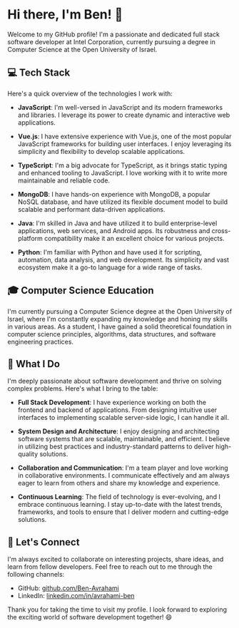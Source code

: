 # Hi there, I'm Ben! 👋

Welcome to my GitHub profile! I'm a passionate and dedicated full stack software developer at Intel Corporation, currently pursuing a degree in Computer Science at the Open University of Israel.

## 💻 Tech Stack

Here's a quick overview of the technologies I work with:

- **JavaScript**: I'm well-versed in JavaScript and its modern frameworks and libraries. I leverage its power to create dynamic and interactive web applications.

- **Vue.js**: I have extensive experience with Vue.js, one of the most popular JavaScript frameworks for building user interfaces. I enjoy leveraging its simplicity and flexibility to develop scalable applications.

- **TypeScript**: I'm a big advocate for TypeScript, as it brings static typing and enhanced tooling to JavaScript. I love working with it to write more maintainable and reliable code.

- **MongoDB**: I have hands-on experience with MongoDB, a popular NoSQL database, and have utilized its flexible document model to build scalable and performant data-driven applications.

- **Java**: I'm skilled in Java and have utilized it to build enterprise-level applications, web services, and Android apps. Its robustness and cross-platform compatibility make it an excellent choice for various projects.

- **Python**: I'm familiar with Python and have used it for scripting, automation, data analysis, and web development. Its simplicity and vast ecosystem make it a go-to language for a wide range of tasks.

## 🎓 Computer Science Education

I'm currently pursuing a Computer Science degree at the Open University of Israel, where I'm constantly expanding my knowledge and honing my skills in various areas. As a student, I have gained a solid theoretical foundation in computer science principles, algorithms, data structures, and software engineering practices.

## 🚀 What I Do

I'm deeply passionate about software development and thrive on solving complex problems. Here's what I bring to the table:

- **Full Stack Development**: I have experience working on both the frontend and backend of applications. From designing intuitive user interfaces to implementing scalable server-side logic, I can handle it all.

- **System Design and Architecture**: I enjoy designing and architecting software systems that are scalable, maintainable, and efficient. I believe in utilizing best practices and industry-standard patterns to deliver high-quality solutions.

- **Collaboration and Communication**: I'm a team player and love working in collaborative environments. I communicate effectively and am always eager to learn from others and share my knowledge and experience.

- **Continuous Learning**: The field of technology is ever-evolving, and I embrace continuous learning. I stay up-to-date with the latest trends, frameworks, and tools to ensure that I deliver modern and cutting-edge solutions.

## 🌟 Let's Connect

I'm always excited to collaborate on interesting projects, share ideas, and learn from fellow developers. Feel free to reach out to me through the following channels:

- GitHub: [github.com/Ben-Avrahami](https://github.com/Ben-Avrahami)
- LinkedIn: [linkedin.com/in/avrahami-ben](https://www.linkedin.com/in/avrahami-ben/)

Thank you for taking the time to visit my profile. I look forward to exploring the exciting world of software development together! 😄
